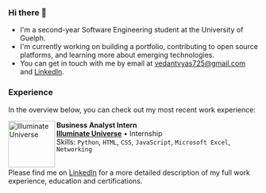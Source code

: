 ### Hi there 👋
- I'm a second-year Software Engineering student at the University of Guelph.
- I'm currently working on building a portfolio, contributing to open source platforms, and learning more about emerging technologies.
- You can get in touch with me by email at [vedantvyas725@gmail.com](mailto:vedantvyas725@gmail.com) and [LinkedIn](https://www.linkedin.com/in/vedant-vyas5/).

### Experience
In the overview below, you can check out my most recent work experience:

[<img align="left" height="94px" width="94px" alt="Illuminate Universe" src="https://static.wixstatic.com/media/214bdb_fb38c107f4194c6e9fdd50704f2b704e~mv2.png?raw=true"/>](https://www.illuminateuniverse.com/)

**Business Analyst Intern** \
[**Illuminate Universe**](https://www.illuminateuniverse.com/) • Internship \
Skills: `Python`, `HTML`, `CSS`, `JavaScript`, `Microsoft Excel`, `Networking`
<br/>
<br/>

Please find me on [LinkedIn](https://www.linkedin.com/in/vedant-vyas5/) for a more detailed description of my full work experience, education and certifications.
